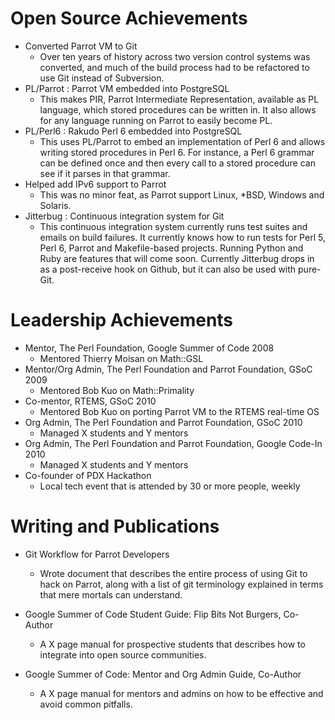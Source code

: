 # Open Source Achievements

* Converted Parrot VM to Git
    * Over ten years of history across two version control systems was converted,
    and much of the build process had to be refactored to use Git instead of Subversion.
* PL/Parrot : Parrot VM embedded into PostgreSQL
    * This makes PIR, Parrot Intermediate Representation, available as PL language, which 
    stored procedures can be written in. It also allows for any language running on Parrot
    to easily become PL.
* PL/Perl6  : Rakudo Perl 6 embedded into PostgreSQL
    * This uses PL/Parrot to embed an implementation of Perl 6 and allows writing stored
    procedures in Perl 6. For instance, a Perl 6 grammar can be defined once and then
    every call to a stored procedure can see if it parses in that grammar.
* Helped add IPv6 support to Parrot
    * This was no minor feat, as Parrot support Linux, *BSD, Windows and Solaris.
* Jitterbug : Continuous integration system for Git
    * This continuous integration system currently runs test suites and emails
    on build failures. It currently knows how to run tests for Perl 5, Perl 6, Parrot
    and Makefile-based projects. Running Python and Ruby are features that will
    come soon. Currently Jitterbug drops in as a post-receive hook on Github, but it
    can also be used with pure-Git.

# Leadership Achievements

* Mentor, The Perl Foundation, Google Summer of Code 2008
    * Mentored Thierry Moisan on Math::GSL
* Mentor/Org Admin, The Perl Foundation and Parrot Foundation, GSoC 2009
    * Mentored Bob Kuo on Math::Primality
* Co-mentor, RTEMS, GSoC 2010
    * Mentored Bob Kuo on porting Parrot VM to the RTEMS real-time OS
* Org Admin, The Perl Foundation and Parrot Foundation, GSoC 2010
    * Managed X students and Y mentors
* Org Admin, The Perl Foundation and Parrot Foundation, Google Code-In 2010
    * Managed X students and Y mentors
* Co-founder of PDX Hackathon
    * Local tech event that is attended by 30 or more people, weekly

# Writing and Publications

* Git Workflow for Parrot Developers
    * Wrote document that describes the entire process of using Git to hack on Parrot, along with a list of git terminology explained in terms that mere mortals can understand.

* Google Summer of Code Student Guide: Flip Bits Not Burgers, Co-Author
    * A X page manual for prospective students that describes how to integrate into open source communities.

* Google Summer of Code: Mentor and Org Admin Guide, Co-Author
    * A X page manual for mentors and admins on how to be effective and avoid common pitfalls.


